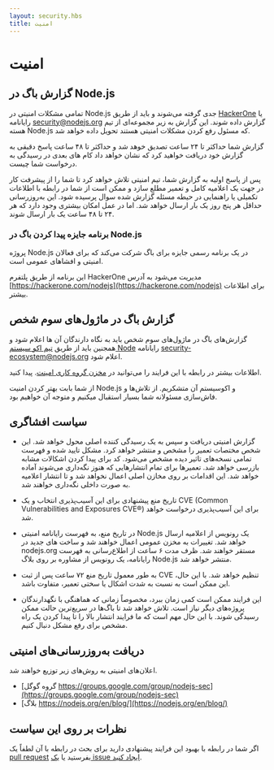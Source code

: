 ```yaml
---
layout: security.hbs
title: امنیت
---
```


# امنیت

## گزارش باگ در Node.js

تمامی مشکلات امنیتی در Node.js جدی گرفته می‌شوند و باید از طریق [HackerOne](https://hackerone.com/nodejs) یا رایانامه [security@nodejs.org](mailto:security@nodejs.org) گزارش داده شوند. این گزارش به زیر مجموعه‌ای از تیم هسته Node.js که مسئول رفع کردن مشکلات امنیتی هستند تحویل داده خواهد شد.

گزارش شما حداکثر تا ۲۴ ساعت تصدیق خوهد شد و حداکثر تا ۴۸ ساعت پاسخ دقیقی به گزارش خود دریافت خواهید کرد که نشان خواهد داد کام های بعدی در رسیدگی به درخواست شما چیست.

پس از پاسخ اولیه به گزارش شما، تیم امنیتی تلاش خواهد کرد تا شما را از پیشرفت کار در جهت یک اعلامیه کامل  و تعمیر مطلع سازد و ممکن است از شما در رابطه با اطلاعات تکمیلی یا راهنمایی در حیطه مسئله گزارش شده سوال پرسیده شود. این به‌روزرسانی حداقل هر پنج روز یک بار ارسال خواهد شد. اما در عمل امکان بیشتری وجود دارد که هر ۲۴ تا ۴۸ ساعت یک بار ارسال شوند.

### برنامه جایزه پیدا کردن باگ در Node.js

پروژه Node.js در یک برنامه رسمی جایزه برای باگ شرکت می‌کند که برای فعالان امنیتی و  افشاهای عمومی است.

این برنامه از طریق پلتفرم HackerOne مدیریت می‌شود به آدرس  [https://hackerone.com/nodejs](https://hackerone.com/nodejs) برای اطلاعات بیشتر.

## گزارش باگ در ماژول‌های سوم شخص

گزارش‌های  باگ در ماژول‌های سوم شخص باید به نگاه دارندگان آن ها اعلام شود و همجنین باید از طریق [تیم اکو سیستم Node](https://hackerone.com/nodejs-ecosystem) رایانامه  [security-ecosystem@nodejs.org](mailto:security-ecosystem@nodejs.org)  اعلام شود.

اطلاعات بیشتر در رابطه با این فرایند را می‌توانید در  [مخزن گروه کاری امینت](https://github.com/nodejs/security-wg/blob/master/processes/third_party_vuln_process.md).
پیدا کنید.

از شما بابت بهتر کردن امنیت Node.js و اکوسیستم آن متشکریم.
از تلاش‌ها  و فاش‌سازی مسئولانه شما بسیار استقبال میکنیم و متوجه آن خواهیم بود.

## سیاست افشاگری

- گزارش امنیتی دریافت و سپس به یک رسیدگی کننده اصلی محول خواهد شد. این شخص مختصات تعمیر را مشخص و منتشر خواهد کرد.
مشکل تایید شده و فهرست تمامی نسخه‌های تاثیر دیده مشخص می‌شود. کد برای پیدا کردن اشکالات مشابه بازرسی خواهد شد.
تعمیرها برای تمام انتشارهایی که هنوز نگه‌داری می‌شوند آماده خواهد شد.
این اقدامات بر روی مخازن اصلی اعمال نخواهد شد و تا انتشار اعلامیه به صورت داخلی نگه‌داری خواهند شد.

- تاریخ منع پیشنهادی برای این آسیب‌پذیری انتخاب و یک CVE (Common Vulnerabilities and Exposures  CVE®) برای این آسیب‌پذیری درخواست خواهد شد.

- در تاریخ منع، به فهرست رایانامه امنیتی Node.js یک رونویس از اعلامیه ارسال خواهد شد.
تغییرات به مخزن عمومی اعمال خواهند شد و ساخت های جدید در nodejs.org مستقر خواهند شد.
ظرف مدت ۶ ساعت از اطلاع‌رسانی به فهرست رایانامه، یک رونویس از مشاوره بر روی بلاگ Node.js منتشر خواهد شد.

- به طور معمول تاریخ منع ۷۲ ساعت پس از ثبت CVE تنظیم خواهد شد. با این حال، این ممکن است به نسبت به شدت اشکال یا سختی تعمیر، متفاوت باشد.

- این فرایند ممکن است کمی زمان ببرد، مخصوصاً زمانی که هماهنگی با نگهدارندگان پروژه‌های دیگر نیاز است.
تلاش خواهد شد تا باگ‌ها در سریع‌ترین حالت ممکن رسیدگی شوند. با این حال مهم است که ما فرایند انتشار بالا را تا پیدا کردن یک راه مشخص برای رفع مشکل دنبال کنیم.

## دریافت به‌روزرسانی‌های امنیتی

اعلان‌های امنیتی به روش‌های زیر توزیع خواهند شد.

- [گروه گوگل https://groups.google.com/group/nodejs-sec](https://groups.google.com/group/nodejs-sec)
- [بلاگ https://nodejs.org/en/blog/](https://nodejs.org/en/blog/)

## نظرات بر روی این سیاست

اگر شما در رابطه با بهبود این فرایند پیشنهادی دارید برای بحث در رابطه با آن لطفاً یک [pull request](https://github.com/nodejs/nodejs.org) بفرستید یا  [یک   issue ایجاد کنید](https://github.com/nodejs/security-wg/issues/new).
